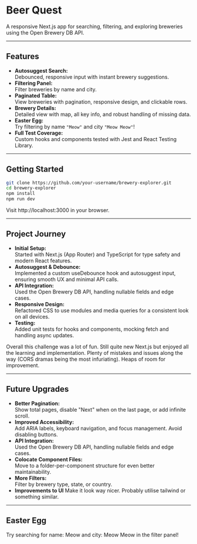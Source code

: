 # Beer Quest

A responsive Next.js app for searching, filtering, and exploring breweries using the Open Brewery DB API.

---

## Features

- **Autosuggest Search:**  
  Debounced, responsive input with instant brewery suggestions.
- **Filtering Panel:**  
  Filter breweries by name and city.
- **Paginated Table:**  
  View breweries with pagination, responsive design, and clickable rows.
- **Brewery Details:**  
  Detailed view with map, all key info, and robust handling of missing data.
- **Easter Egg:**  
  Try filtering by name `"Meow"` and city `"Meow Meow"`!
- **Full Test Coverage:**  
  Custom hooks and components tested with Jest and React Testing Library.

---

## Getting Started

```bash
git clone https://github.com/your-username/brewery-explorer.git
cd brewery-explorer
npm install
npm run dev
```

Visit http://localhost:3000 in your browser.

---

## Project Journey

- **Initial Setup:**  
  Started with Next.js (App Router) and TypeScript for type safety and modern React features.
- **Autosuggest & Debounce:**  
  Implemented a custom useDebounce hook and autosuggest input, ensuring smooth UX and minimal API calls.
- **API Integration:**  
  Used the Open Brewery DB API, handling nullable fields and edge cases.
- **Responsive Design:**  
  Refactored CSS to use modules and media queries for a consistent look on all devices.
- **Testing:**  
  Added unit tests for hooks and components, mocking fetch and handling async updates.

Overall this challenge was a lot of fun. Still quite new Next.js but enjoyed all the learning and implementation. Plenty of mistakes and issues along the way (CORS dramas being the most infuriating). Heaps of room for improvement.

---

## Future Upgrades

- **Better Pagination:**  
  Show total pages, disable "Next" when on the last page, or add infinite scroll.
- **Improved Accessibility:**  
  Add ARIA labels, keyboard navigation, and focus management. Avoid disabling buttons.
- **API Integration:**  
  Used the Open Brewery DB API, handling nullable fields and edge cases.
- **Colocate Component Files:**  
  Move to a folder-per-component structure for even better maintainability.
- **More Filters:**  
  Filter by brewery type, state, or country.
- **Improvements to UI**
  Make it look way nicer. Probably utilise tailwind or something similar.

---

## Easter Egg
  Try searching for name: Meow and city: Meow Meow in the filter panel!